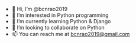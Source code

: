 - 👋 Hi, I’m @bcnrao2019
- 👀 I’m interested in Python programming 
- 🌱 I’m currently learning Python & Django
- 💞️ I’m looking to collaborate on Python 
- 📫 You can reach me at bcnrao2019@gmail.com

<!---
bcnrao2019/bcnrao2019 is a ✨ special ✨ repository because its `README.md` (this file) appears on your GitHub profile.
You can click the Preview link to take a look at your changes.
--->

